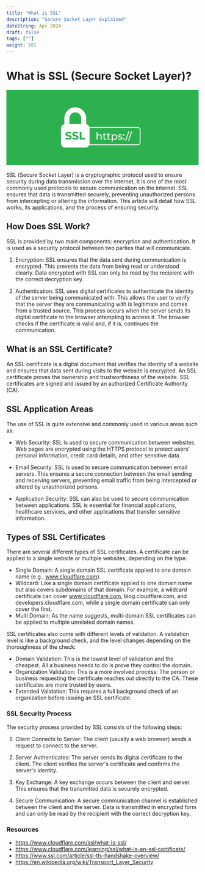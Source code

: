 ```yaml
---
title: "What is SSL"
description: "Secure Socket Layer Explained"
dateString: Apr 2024
draft: false
tags: [""]
weight: 101
---
```


# What is SSL (Secure Socket Layer)?

![](https://raw.githubusercontent.com/tyfnacici/tyfnacici/main/static/blog/what-is-ssl/ssl.jpg)

SSL (Secure Socket Layer) is a cryptographic protocol used to ensure security during data transmission over the internet. It is one of the most commonly used protocols to secure communication on the internet. SSL ensures that data is transmitted securely, preventing unauthorized persons from intercepting or altering the information. This article will detail how SSL works, its applications, and the process of ensuring security.

## How Does SSL Work?

SSL is provided by two main components: encryption and authentication. It is used as a security protocol between two parties that will communicate.

1. Encryption: SSL ensures that the data sent during communication is encrypted. This prevents the data from being read or understood clearly. Data encrypted with SSL can only be read by the recipient with the correct decryption key.

2. Authentication: SSL uses digital certificates to authenticate the identity of the server being communicated with. This allows the user to verify that the server they are communicating with is legitimate and comes from a trusted source. This process occurs when the server sends its digital certificate to the browser attempting to access it. The browser checks if the certificate is valid and, if it is, continues the communication.

## What is an SSL Certificate?

An SSL certificate is a digital document that verifies the identity of a website and ensures that data sent during visits to the website is encrypted. An SSL certificate proves the ownership and trustworthiness of the website. SSL certificates are signed and issued by an authorized Certificate Authority (CA).

## SSL Application Areas

The use of SSL is quite extensive and commonly used in various areas such as:

- Web Security: SSL is used to secure communication between websites. Web pages are encrypted using the HTTPS protocol to protect users' personal information, credit card details, and other sensitive data.

- Email Security: SSL is used to secure communication between email servers. This ensures a secure connection between the email sending and receiving servers, preventing email traffic from being intercepted or altered by unauthorized persons.

- Application Security: SSL can also be used to secure communication between applications. SSL is essential for financial applications, healthcare services, and other applications that transfer sensitive information.

## Types of SSL Certificates

There are several different types of SSL certificates. A certificate can be applied to a single website or multiple websites, depending on the type:

- Single Domain: A single domain SSL certificate applied to one domain name (e.g., www.cloudflare.com).
- Wildcard: Like a single domain certificate applied to one domain name but also covers subdomains of that domain. For example, a wildcard certificate can cover www.cloudflare.com, blog.cloudflare.com, and developers.cloudflare.com, while a single domain certificate can only cover the first.
- Multi Domain: As the name suggests, multi-domain SSL certificates can be applied to multiple unrelated domain names.

SSL certificates also come with different levels of validation. A validation level is like a background check, and the level changes depending on the thoroughness of the check:

- Domain Validation: This is the lowest level of validation and the cheapest. All a business needs to do is prove they control the domain.
- Organization Validation: This is a more involved process: The person or business requesting the certificate reaches out directly to the CA. These certificates are more trusted by users.
- Extended Validation: This requires a full background check of an organization before issuing an SSL certificate.

### SSL Security Process

The security process provided by SSL consists of the following steps:

1. Client Connects to Server: The client (usually a web browser) sends a request to connect to the server.

2. Server Authenticates: The server sends its digital certificate to the client. The client verifies the server's certificate and confirms the server's identity.

3. Key Exchange: A key exchange occurs between the client and server. This ensures that the transmitted data is securely encrypted.

4. Secure Communication: A secure communication channel is established between the client and the server. Data is transmitted in encrypted form and can only be read by the recipient with the correct decryption key.


### Resources

- https://www.cloudflare.com/ssl/what-is-ssl/
- https://www.cloudflare.com/learning/ssl/what-is-an-ssl-certificate/
- https://www.ssl.com/article/ssl-tls-handshake-overview/
- https://en.wikipedia.org/wiki/Transport_Layer_Security